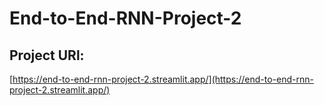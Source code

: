 # End-to-End-RNN-Project-2

## Project URl:
[https://end-to-end-rnn-project-2.streamlit.app/](https://end-to-end-rnn-project-2.streamlit.app/)
